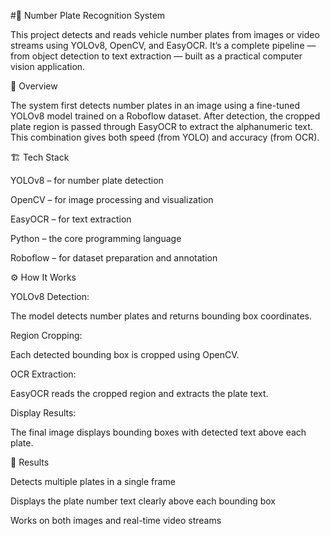 #🚗 Number Plate Recognition System

This project detects and reads vehicle number plates from images or video streams using YOLOv8, OpenCV, and EasyOCR.
It’s a complete pipeline — from object detection to text extraction — built as a practical computer vision application.

🧠 Overview

The system first detects number plates in an image using a fine-tuned YOLOv8 model trained on a Roboflow dataset.
After detection, the cropped plate region is passed through EasyOCR to extract the alphanumeric text.
This combination gives both speed (from YOLO) and accuracy (from OCR).

🏗️ Tech Stack

YOLOv8 – for number plate detection

OpenCV – for image processing and visualization

EasyOCR – for text extraction

Python – the core programming language

Roboflow – for dataset preparation and annotation

⚙️ How It Works

YOLOv8 Detection:

The model detects number plates and returns bounding box coordinates.

Region Cropping:

Each detected bounding box is cropped using OpenCV.

OCR Extraction:

EasyOCR reads the cropped region and extracts the plate text.

Display Results:

The final image displays bounding boxes with detected text above each plate.

📸 Results

Detects multiple plates in a single frame

Displays the plate number text clearly above each bounding box

Works on both images and real-time video streams
